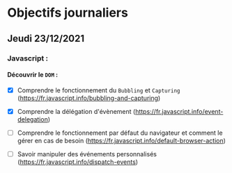 # Objectifs journaliers

## Jeudi 23/12/2021

### Javascript :

  #### Découvrir le `DOM` :

* [X] Comprendre le fonctionnement du `Bubbling` et `Capturing` (https://fr.javascript.info/bubbling-and-capturing)
* [X] Comprendre la délégation d'évènement (https://fr.javascript.info/event-delegation)
* [ ] Comprendre le fonctionnement par défaut du navigateur et comment le gérer en cas de besoin (https://fr.javascript.info/default-browser-action)
* [ ] Savoir manipuler des événements personnalisés (https://fr.javascript.info/dispatch-events)



